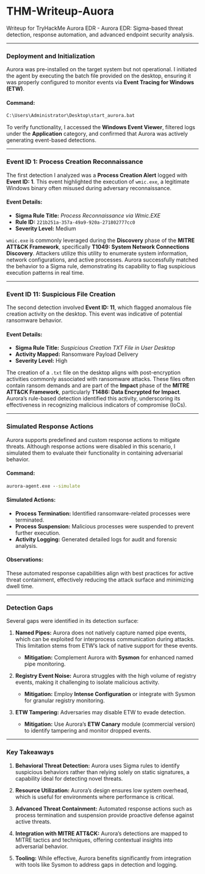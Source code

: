 # THM-Writeup-Auora
Writeup for TryHackMe Aurora EDR - Aurora EDR: Sigma-based threat detection, response automation, and advanced endpoint security analysis.

---

### **Deployment and Initialization**

Aurora was pre-installed on the target system but not operational. I initiated the agent by executing the batch file provided on the desktop, ensuring it was properly configured to monitor events via **Event Tracing for Windows (ETW)**.

#### Command:
```cmd
C:\Users\Administrator\Desktop\start_aurora.bat
```

To verify functionality, I accessed the **Windows Event Viewer**, filtered logs under the **Application** category, and confirmed that Aurora was actively generating event-based detections.

---

### **Event ID 1: Process Creation Reconnaissance**

The first detection I analyzed was a **Process Creation Alert** logged with **Event ID: 1**. This event highlighted the execution of `wmic.exe`, a legitimate Windows binary often misused during adversary reconnaissance.

#### Event Details:
- **Sigma Rule Title:** *Process Reconnaissance via Wmic.EXE*
- **Rule ID:** `221b251a-357a-49a9-920a-271802777cc0`
- **Severity Level:** Medium


`wmic.exe` is commonly leveraged during the **Discovery** phase of the **MITRE ATT&CK Framework**, specifically **T1049: System Network Connections Discovery**. Attackers utilize this utility to enumerate system information, network configurations, and active processes. Aurora successfully matched the behavior to a Sigma rule, demonstrating its capability to flag suspicious execution patterns in real time.

---

### **Event ID 11: Suspicious File Creation**

The second detection involved **Event ID: 11**, which flagged anomalous file creation activity on the desktop. This event was indicative of potential ransomware behavior.

#### Event Details:
- **Sigma Rule Title:** *Suspicious Creation TXT File in User Desktop*
- **Activity Mapped:** Ransomware Payload Delivery
- **Severity Level:** High


The creation of a `.txt` file on the desktop aligns with post-encryption activities commonly associated with ransomware attacks. These files often contain ransom demands and are part of the **Impact** phase of the **MITRE ATT&CK Framework**, particularly **T1486: Data Encrypted for Impact**. Aurora’s rule-based detection identified this activity, underscoring its effectiveness in recognizing malicious indicators of compromise (IoCs).

---

### **Simulated Response Actions**

Aurora supports predefined and custom response actions to mitigate threats. Although response actions were disabled in this scenario, I simulated them to evaluate their functionality in containing adversarial behavior.

#### Command:
```cmd
aurora-agent.exe --simulate
```

#### Simulated Actions:
- **Process Termination:** Identified ransomware-related processes were terminated.
- **Process Suspension:** Malicious processes were suspended to prevent further execution.
- **Activity Logging:** Generated detailed logs for audit and forensic analysis.

#### Observations:
These automated response capabilities align with best practices for active threat containment, effectively reducing the attack surface and minimizing dwell time.

---

### **Detection Gaps**

Several gaps were identified in its detection surface:

1. **Named Pipes:**
   Aurora does not natively capture named pipe events, which can be exploited for interprocess communication during attacks. This limitation stems from ETW’s lack of native support for these events.
   - **Mitigation:** Complement Aurora with **Sysmon** for enhanced named pipe monitoring.

2. **Registry Event Noise:**
   Aurora struggles with the high volume of registry events, making it challenging to isolate malicious activity.
   - **Mitigation:** Employ **Intense Configuration** or integrate with Sysmon for granular registry monitoring.

3. **ETW Tampering:**
   Adversaries may disable ETW to evade detection.
   - **Mitigation:** Use Aurora’s **ETW Canary** module (commercial version) to identify tampering and monitor dropped events.

---

### **Key Takeaways**

1. **Behavioral Threat Detection:**
   Aurora uses Sigma rules to identify suspicious behaviors rather than relying solely on static signatures, a capability ideal for detecting novel threats.

2. **Resource Utilization:**
   Aurora’s  design ensures low system overhead, which is useful for environments where performance is critical.

3. **Advanced Threat Containment:**
   Automated response actions such as process termination and suspension provide proactive defense against active threats.

4. **Integration with MITRE ATT&CK:**
   Aurora’s detections are mapped to MITRE tactics and techniques, offering contextual insights into adversarial behavior.

5. **Tooling:**
   While effective, Aurora benefits significantly from integration with tools like Sysmon to address gaps in detection and logging.
